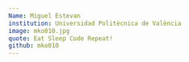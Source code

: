 ```yaml
---
Name: Miguel Estevan
institution: Universidad Politècnica de València
image: mko010.jpg
quote: Eat Sleep Code Repeat!
github: mko010
---
```

